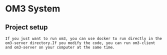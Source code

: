 # OM3 System

## Project setup
```
If you just want to run om3, you can use docker to run directly in the om3-server directory.If you modify the code, you can run om3-client and om3-server on your computer at the same time.
```


